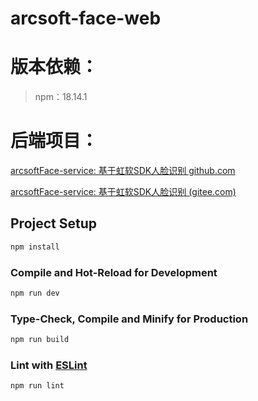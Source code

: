 # arcsoft-face-web

# 版本依赖：

> npm：18.14.1

# 后端项目：

[arcsoftFace-service: 基于虹软SDK人脸识别 github.com](https://github.com/tianguogang/arcsoftFace-service)

[arcsoftFace-service: 基于虹软SDK人脸识别 (gitee.com)](https://gitee.com/tianguogang/arcsoft-face-service)

 

## Project Setup

```sh
npm install
```

### Compile and Hot-Reload for Development

```sh
npm run dev
```

### Type-Check, Compile and Minify for Production

```sh
npm run build
```

### Lint with [ESLint](https://eslint.org/)

```sh
npm run lint
```
